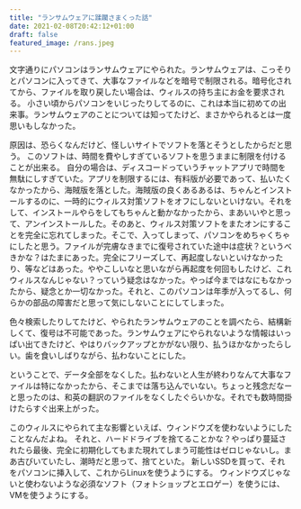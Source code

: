 ```yaml
---
title: "ランサムウェアに蹂躙さまくった話"
date: 2021-02-08T20:42:12+01:00
draft: false
featured_image: /rans.jpeg
---
```

文字通りにパソコンはランサムウェアにやられた。ランサムウェアは、こっそりとパソコンに入ってきて、大事なファイルなどを暗号で制限される。暗号化されてから、ファイルを取り戻したい場合は、ウィルスの持ち主にお金を要求される。
小さい頃からパソコンをいじったりしてるのに、これは本当に初めての出来事。ランサムウェアのことについては知ってたけど、まさかやられるとは一度思いもしなかった。


原因は、恐らくなんだけど、怪しいサイトでソフトを落とそうとしたからだと思う。
このソフトは、時間を費やしすぎているソフトを思うままに制限を付けることが出来る。
自分の場合は、ディスコードっていうチャットアプリで時間を無駄にしすぎていた。アプリを制限するには、有料版が必要であって、払いたくなかったから、海賊版を落とした。海賊版の良くあるあるは、ちゃんとインストールするのに、一時的にウィルス対策ソフトをオフにしないといけない。それをして、インストールやらをしてもちゃんと動かなかったから、まあいいやと思って、アンインストールした。そのあと、ウィルス対策ソフトをまたオンにすることを完全に忘れてしまった。そこで、入ってしまって、パソコンをめちゃくちゃにしたと思う。ファイルが完膚なきまでに復号されていた途中は症状？というべきかな？はたまにあった。完全にフリーズして、再起度しないといけなかったり、等などはあった。ややこしいなと思いながら再起度を何回もしたけど、これウィルスなんじゃない？っていう疑念はなかった。やっぱ今まではなにもなかったから、疑念とか一切なかった。それと、このパソコンは年季が入ってるし、何らかの部品の障害だと思って気にしないことにしてしまった。



色々検索したりしてたけど、やられたランサムウェアのことを調べたら、結構新しくて、復号は不可能であった。ランサムウェアにやられないような情報はいっぱい出てきたけど、やはりバックアップとかがない限り、払うほかなかったらしい。歯を食いしばりながら、払わないことにした。

ということで、データ全部をなくした。払わないと人生が終わりなんて大事なファイルは特になかったから、そこまでは落ち込んでいない。ちょっと残念だなーと思ったのは、和英の翻訳のファイルをなくしたぐらいかな。それでも数時間掛けたらすぐ出来上がった。


このウィルスにやられて主な影響といえば、ウィンドウズを使わないようにしたことなんだよね。
それと、ハードドライブを捨てることかな？やっぱり蔓延されたら最後、完全に初期化してもまた現れてしまう可能性はゼロじゃないし。まあ古びいていたし、潮時だと思って、捨てといた。
新しいSSDを買って、それをパソコンに挿入して、これからLinuxを使うようにする。
ウィンドウズじゃないと使わないような必須なソフト（フォトショップとエロゲー）を使うには、VMを使うようにする。
